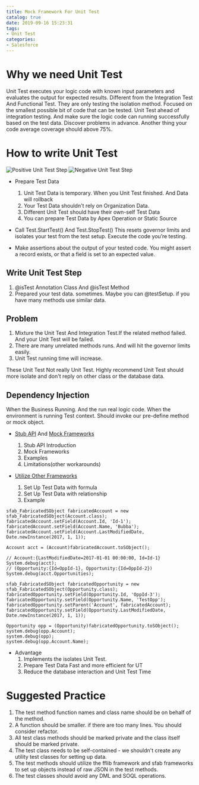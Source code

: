 ```yaml
---
title: Mock Framework For Unit Test
catalog: true
date: 2019-09-16 15:23:31
tags:
- Unit Test
categories:
- Salesforce
---
```

# Why we need Unit Test
Unit Test executes your logic code with known input parameters and evaluates the output for expected results. 
Different from the Integration Test And Functional Test. They are only testing the isolation method. Focused on the smallest possible bit of code that can be tested. Unit Test ahead of integration testing. And make sure the logic code can running successfully based on the test data. Discover problems in advance. Another thing your code average coverage should above 75%.
# How to write Unit Test 
![Positive Unit Test Step](positiveut.png)
![Negative Unit Test Step](negativeut.png)

- Prepare Test Data
  1. Unit Test Data is temporary. When you Unit Test finished. And Data will rollback
  2. Your Test Data shouldn't rely on Organization Data.
  3. Different Unit Test should have their own-self Test Data
  4. You can prepare Test Data by Apex Operation or Static Source
- Call Test.StartTest() And Test.StopTest()
This resets governor limits and isolates your test from the test setup.
Execute the code you’re testing.

- Make assertions about the output of your tested code. You might assert a record exists, or that a field is set to an expected value.

## Write Unit Test Step
1. @isTest Annotation Class And @isTest Method
2. Prepared your test data. sometimes. Maybe you can @testSetup. if you have many methods use similar data.

## Problem
1. Mixture the Unit Test And Integration Test.If the related method failed. And your Unit Test will be failed.
2. There are many unrelated methods runs. And will hit the governor limits easily.
3. Unit Test running time will increase.

These Unit Test Not really Unit Test. Highly recommend Unit Test should more isolate and don't reply on other class or the database data.

## Dependency Injection
When the Business Running. And the run real logic code. When the environment is running Test context. Should invoke our pre-define method or mock object.
-  [Stub API](https://developer.salesforce.com/docs/atlas.en-us.apexcode.meta/apexcode/apex_testing_stub_api.htm) And [Mock Frameworks](https://github.com/financialforcedev/fflib-apex-mocks/)
   1. Stub API Introduction
   2. Mock Frameworks
   3. Examples
   4. Limitations(other workarounds)

- [Utilize Other Frameworks](https://github.com/mattaddy/SObjectFabricator)
   1. Set Up Test Data with formula
   2. Set Up Test Data with relationship
   3. Example
```
sfab_FabricatedSObject fabricatedAccount = new sfab_FabricatedSObject(Account.class);
fabricatedAccount.setField(Account.Id, 'Id-1');
fabricatedAccount.setField(Account.Name, 'Bubba');
fabricatedAccount.setField(Account.LastModifiedDate, Date.newInstance(2017, 1, 1));

Account acct = (Account)fabricatedAccount.toSObject();

// Account:{LastModifiedDate=2017-01-01 00:00:00, Id=Id-1}
System.debug(acct);
// (Opportunity:{Id=OppId-1}, Opportunity:{Id=OppId-2})
System.debug(acct.Opportunities);

sfab_FabricatedSObject fabricatedOpportunity = new sfab_FabricatedSObject(Opportunity.class);
fabricatedOpportunity.setField(Opportunity.Id, 'OppId-3');
fabricatedOpportunity.setField(Opportunity.Name, 'TestOpp');
fabricatedOpportunity.setParent('Account', fabricatedAccount);
fabricatedOpportunity.setField(Opportunity.LastModifiedDate, Date.newInstance(2017, 1, 1));

Opportunity opp = (Opportunity)fabricatedOpportunity.toSObject();
system.debug(opp.Account);
system.debug(opp);
system.debug(opp.Account.Name);
```

- Advantage
   1. Implements the isolates Unit Test.
   2. Prepare Test Data Fast and more efficient for UT 
   3. Reduce the database interaction and Unit Test Time 

# Suggested Practice
1. The test method function names and class name should be on behalf of the method.
2. A function should be smaller. if there are too many lines. You should consider refactor.
3. All test class methods should be marked private and the class itself should be marked private.
4. The test class needs to be self-contained - we shouldn't create any utility test classes for setting up data.
5. The test methods should utilize the fflib framework and sfab frameworks to set up objects instead of raw JSON in the test methods.
6. The test classes should avoid any DML and SOQL operations.